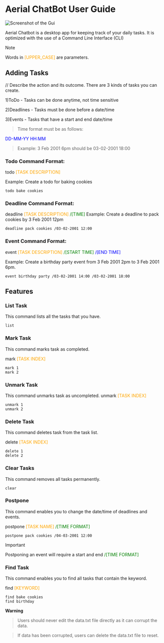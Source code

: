 # Aerial ChatBot User Guide

![Screenshot of the Gui](https://reganchoy.github.io/ip/Ui.png)

Aerial Chatbot is a desktop app for keeping track of your daily tasks. It is optimized with the use of a Command Line Interface (CLI)

>[!NOTE]
>Words in <span style="color:orange">[UPPER_CASE]</span> are parameters.

## Adding Tasks

// Describe the action and its outcome.
There are 3 kinds of tasks you can create.

1)ToDo - Tasks can be done anytime, not time sensitive

2)Deadlines - Tasks must be done before a date/time

3)Events - Tasks that have a start and end date/time

>Time format must be as follows:
<span style="color:blue">
DD-MM-YY HH:MM
</span>

>Example: 3 Feb 2001 6pm should be 03-02-2001 18:00

### Todo Command Format: 
todo <span style="color:orange">
[TASK DESCRIPTION]
</span>

Example: Create a todo for baking cookies
```
todo bake cookies
```

### Deadline Command Format: 
deadline <span style="color:orange">[TASK DESCRIPTION]</span> <span style="color:green">/[TIME]</span>
Example: Create a deadline to pack cookies by 3 Feb 2001 12pm
```
deadline pack cookies /03-02-2001 12:00
```

### Event Command Format: 
event <span style="color:orange">[TASK DESCRIPTION]</span> <span style="color:green">/[START TIME]</span> <span style="color:blue">/[END TIME]</span>

Example: Create a birthday party event from 3 Feb 2001 2pm to 3 Feb 2001 6pm.
```
event birthday party /03-02-2001 14:00 /03-02-2001 18:00
```

## Features

### List Task
This command lists all the tasks that you have.
```
list
```

### Mark Task
This command marks task as completed.

mark <span style="color:orange">[TASK INDEX]</span>
```
mark 1
mark 2
```

### Unmark Task
This command unmarks task as uncompleted.
unmark <span style="color:orange">[TASK INDEX]</span>
```
unmark 1
unmark 2
```

### Delete Task
This command deletes task from the task list.

delete <span style="color:orange">[TASK INDEX]</span>
```
delete 1
delete 2
```

### Clear Tasks
This command removes all tasks permanently.
```
clear
```

### Postpone
This command enables you to change the date/time of deadlines and events.

postpone <span style="color:orange">[TASK NAME]</span> <span style="color:green">/[TIME FORMAT]</span>
```
postpone pack cookies /04-03-2001 12:00
```

>[!IMPORTANT]
>Postponing an event will require a start and end <span style="color:green">/[TIME FORMAT]</span>

### Find Task
This command enables you to find all tasks that contain the keyword.

find <span style="color:orange">[KEYWORD]</span>
```
find bake cookies
find birthday
```

**Warning**
>Users should never edit the data.txt file directly as it can corrupt the data.

>If data has been corrupted, users can delete the data.txt file to reset.
